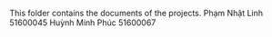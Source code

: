 This folder contains the documents of the projects.
Phạm Nhật Linh 51600045
Huỳnh Minh Phúc 51600067
